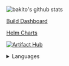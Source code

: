 
![bakito's github stats](https://github-readme-stats.vercel.app/api?username=bakito&show_icons=true&bg_color=0D1117&text_color=8b949e&title_color=58a6ff&icon_color=B1721F&border_color=30363d)

[Build Dashboard](https://meercode.io/public/dashboard/bd59ddc2d7272b5f34713ab57a0174e8:d84a82ea17e44d287ab3322f64bc2e8667fb536db8651ee899f9444c2b4020a0315681d27485f9797c2750bf4f1df9c8)

[Helm Charts](https://charts.bakito.net/)

[![Artifact Hub](https://img.shields.io/endpoint?url=https://artifacthub.io/badge/repository/bakito)](https://artifacthub.io/packages/search?repo=bakito)

<details>
  <summary>Languages</summary>

[![Top Langs](https://github-readme-stats.vercel.app/api/top-langs/?username=bakito&bg_color=0D1117&text_color=8b949e&title_color=58a6ff&icon_color=B1721F&border_color=30363d)](https://github.com/bakito)

</details>

<!--### Hi there 👋


**bakito/bakito** is a ✨ _special_ ✨ repository because its `README.md` (this file) appears on your GitHub profile.

Here are some ideas to get you started:

- 🔭 I’m currently working on ...
- 🌱 I’m currently learning ...
- 👯 I’m looking to collaborate on ...
- 🤔 I’m looking for help with ...
- 💬 Ask me about ...
- 📫 How to reach me: ...
- 😄 Pronouns: ...
- ⚡ Fun fact: ...
-->
